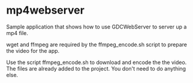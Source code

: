 mp4webserver
=========
Sample application that shows how to use GDCWebServer to server up a mp4 file.

wget and ffmpeg are required by the ffmpeg_encode.sh script to prepare the video for the app.

Use the script ffmpeg_encode.sh to download and encode the the video.
The files are already added to the project.  You don't need to do anything else.
